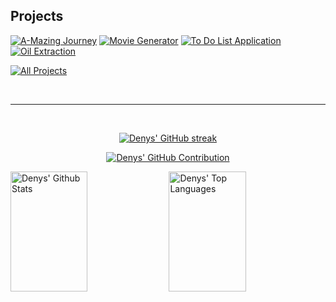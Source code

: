 ## Projects
[![A-Mazing Journey](https://github-readme-stats.vercel.app/api/pin/?username=d3nnyyy&repo=A-MazingJourney&border_color=39D353&bg_color=0D1117&title_color=C9D1D9&text_color=8B949E&icon_color=39D353)](https://github.com/d3nnyyy/A-MazingJourney)
[![Movie Generator](https://github-readme-stats.vercel.app/api/pin/?username=d3nnyyy&repo=movieGenerator&border_color=39D353&bg_color=0D1117&title_color=C9D1D9&text_color=8B949E&icon_color=39D353)](https://github.com/d3nnyyy/movieGenerator)
[![To Do List Application](https://github-readme-stats.vercel.app/api/pin/?username=d3nnyyy&repo=ToDoListFullstack&border_color=39D353&bg_color=0D1117&title_color=C9D1D9&text_color=8B949E&icon_color=39D353)](https://github.com/d3nnyyy/ToDoListFullstack)
[![Oil Extraction](https://github-readme-stats.vercel.app/api/pin/?username=d3nnyyy&repo=OilExtraction&border_color=39D353&bg_color=0D1117&title_color=C9D1D9&text_color=8B949E&icon_color=39D353)](https://github.com/d3nnyyy/OilExtraction)

<p align="left">
  <a href="https://github.com/alsiam?tab=repositories" target="_blank"><img alt="All Projects" title="All Projects" src="https://img.shields.io/badge/-View%20All%20Projects-39D353?style=for-the-badge"/></a>
</p>

<br/>
<hr/>
<br/>

<p align="center">
  <a href="https://github.com/d3nnyyy">
    <img src="https://github-readme-streak-stats.herokuapp.com/?user=d3nnyyy&theme=github_dark" alt="Denys' GitHub streak"/>
  </a>
</p>

<p align="center">
  <a href="https://github.com/d3nnyyy">
    <img src="https://github-profile-summary-cards.vercel.app/api/cards/profile-details?username=d3nnyyy&theme=github_dark" alt="Denys' GitHub Contribution"/>
  </a>
</p>

<a> 
    <a href="https://github.com/d3nnyyy"><img alt="Denys' Github Stats" src="https://denvercoder1-github-readme-stats.vercel.app/api?username=d3nnyyy&show_icons=true&count_private=true&theme=github_dark&title_color=39D353&icon_color=39D353" height="192px" width="49.5%"/></a>
  <a href="https://github.com/d3nnyyy"><img alt="Denys' Top Languages" src="https://denvercoder1-github-readme-stats.vercel.app/api/top-langs/?username=d3nnyyy&langs_count=8&layout=compact&theme=github_dark&title_color=39D353&icon_color=39D353" height="192px" width="49.5%"/></a>
  <br/>
</a>
